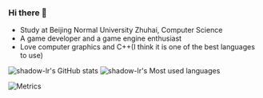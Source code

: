 ### Hi there 👋

- Study at Beijing Normal University Zhuhai, Computer Science
- A game developer and a game engine enthusiast
- Love computer graphics and C++(I think it is one of the best languages to use) 

![shadow-lr's GitHub stats](https://github-readme-stats.vercel.app/api?username=shadow-lr&theme=ayu-mirage&show_icons=true)
![shadow-lr's Most used languages](https://github-readme-stats.vercel.app/api/top-langs/?username=shadow-lr&layout=compact&hide_border=true&langs_count=10)

![Metrics](https://metrics.lecoq.io/shadow-lr?template=classic&base.header=0&base.metadata=0&languages=1&introduction=1&lines=1&languages.ignored=CMake&languages.limit=8&languages.sections=most-used&languages.colors=github&languages.threshold=0%25&languages.indepth=false&languages.recent.load=300&languages.recent.days=14&introduction.title=true&config.timezone=Asia%2FShanghai)
 <!-- waka-box 开始--> 
 <!-- waka-box 结束-->
